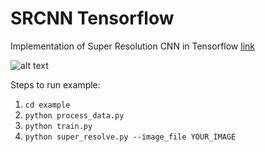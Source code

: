 # SRCNN Tensorflow
Implementation of Super Resolution CNN in Tensorflow 
[link](https://www.researchgate.net/profile/Chen_Change_Loy/publication/264552416_Lecture_Notes_in_Computer_Science/links/53e583e50cf25d674e9c280e/Lecture-Notes-in-Computer-Science.pdf "SRCNN")

![alt text](https://github.com/tjvandal/srcnn-tensorflow/blob/master/example/yosemite_example.png "SRCNN 8x Yosemite")

Steps to run example:
1. `cd example`
2. `python process_data.py`
3. `python train.py`
4. `python super_resolve.py --image_file YOUR_IMAGE`
